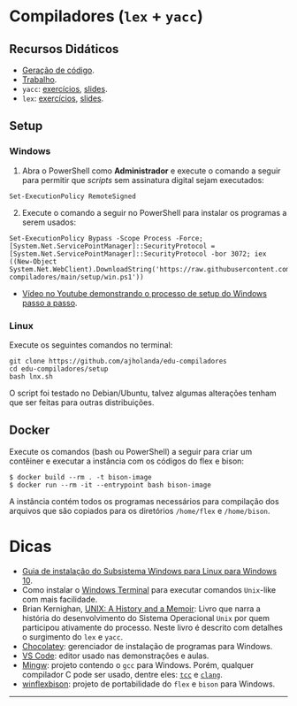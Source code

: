 # Compiladores (`lex` + `yacc`)

## Recursos Didáticos

- [Geração de código](https://drive.google.com/file/d/1PJQEGKYzRGQhMiILzAV3wZpmvsw9L47s/view?usp=sharing).
- [Trabalho](https://drive.google.com/file/d/13F63kH_9GnSd1qQizTiVqGjoOdSKClN3/view?usp=sharing).
- `yacc`: [exercícios](https://drive.google.com/file/d/1oLPe0OWjDwQbWOt0_THAbiwn3MoAZhIE/view?usp=sharing), 
[slides](https://drive.google.com/file/d/1nkz2ERd3uo0wONgNEiYpa7niGEi3dEs-/view?usp=sharing).
- `lex`: [exercícios](https://drive.google.com/file/d/1nUIRZ4Wdv9Y3K-DrIPcgCxeZ0PT3npQQ/view?usp=sharing), [slides](https://drive.google.com/file/d/1Sf4hlcPEDvNH3PQez9--1zATqZLPjZSl/view?usp=sharing).

## Setup

### Windows

1. Abra o PowerShell como **Administrador** e execute o comando a seguir
para permitir que _scripts_ sem assinatura digital sejam executados:

```
Set-ExecutionPolicy RemoteSigned
```

2. Execute o comando a seguir no PowerShell para instalar os programas
a serem usados:

```
Set-ExecutionPolicy Bypass -Scope Process -Force; [System.Net.ServicePointManager]::SecurityProtocol = [System.Net.ServicePointManager]::SecurityProtocol -bor 3072; iex ((New-Object System.Net.WebClient).DownloadString('https://raw.githubusercontent.com/ajholanda/edu-compiladores/main/setup/win.ps1'))
```

- [Vídeo no Youtube demonstrando o processo de setup do Windows passo a passo](https://youtu.be/p8euvHbGVxc).

### Linux

Execute os seguintes comandos no terminal:

```
git clone https://github.com/ajholanda/edu-compiladores
cd edu-compiladores/setup
bash lnx.sh
```

O script foi testado no Debian/Ubuntu, talvez algumas alterações tenham que ser feitas para outras distribuições.


## Docker

Execute os comandos (bash ou PowerShell) a seguir para criar um contêiner 
e executar a instância com os códigos do flex e bison:

```
$ docker build --rm . -t bison-image
$ docker run --rm -it --entrypoint bash bison-image
```

A instância contém todos os programas necessários para compilação dos arquivos
que são copiados para os diretórios `/home/flex` e `/home/bison`.

# Dicas

- [Guia de instalação do Subsistema Windows para Linux para Windows 10](https://docs.microsoft.com/pt-br/windows/wsl/install-win10).
- Como instalar o [Windows Terminal](https://www.microsoft.com/pt-br/p/windows-terminal/9n0dx20hk701) para executar comandos `Unix`-like com mais facilidade.
-  Brian Kernighan, [UNIX: A History and a Memoir](https://www.amazon.com.br/UNIX-History-English-Brian-Kernighan-ebook/dp/B07ZQHX3R1):
Livro que narra a história do desenvolvimento do Sistema Operacional `Unix` por quem participou ativamente
do processo. Neste livro é descrito com detalhes o surgimento do `lex` e `yacc`.
- [Chocolatey](https://chocolatey.org/): gerenciador de instalação de programas para Windows.
- [VS Code](https://code.visualstudio.com/download): editor usado nas demonstrações e aulas.
- [Mingw](https://www.mingw-w64.org/): projeto contendo o `gcc` para Windows. Porém, qualquer compilador C pode ser usado, dentre eles: [`tcc`](https://bellard.org/tcc/) e
[`clang`](https://clang.llvm.org/).
- [winflexbison](https://github.com/lexxmark/winflexbison/releases): projeto de portabilidade do `flex` e `bison` para Windows.

---
